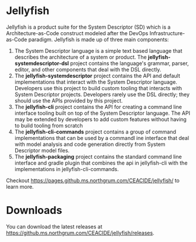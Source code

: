 # Jellyfish
Jellyfish is a product suite for the System Descriptor (SD) which is a Architecture-as-Code construct modeled after the
DevOps Infrastructure-as-Code paradigm.  Jellyfish is made up of three main components:

1.  The System Descriptor language is a simple text based language that describes the architecture of a system or
product.  The **jellyfish-systemdescriptor-dsl** project contains the language's grammar, parser, editor, and other
components that deal with the DSL directly.
1.  The **jellyfish-systemdescriptor** project contains the API and default implementations that interact with the 
System Descriptor language.  Developers use this project to build custom tooling that interacts with System Descriptor
projects.  Developers rarely use the DSL directly; they should use the APIs provided by this project.
1.  The **jellyfish-cli** project contains the API for creating a command line interface tooling built on top of the
System Descriptor language. The API may be extended by developers to add custom features without having to build tooling
from scratch
1.  The **jellyfish-cli-commands** project contains a group of command implementations that can be used by a
commandl ine interface that deal with model analysis and code generation directly from System Descriptor model files.
1.  The **jellyfish-packaging** project contains the standard command line interface and gradle plugin that combines
the api in jellyfish-cli with the implementations in jellyfish-cli-commands.

Checkout https://pages.github.ms.northgrum.com/CEACIDE/jellyfish/ to learn more.

# Downloads
You can download the latest releases at https://github.ms.northgrum.com/CEACIDE/jellyfish/releases.
